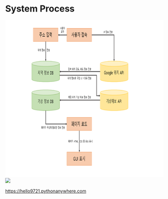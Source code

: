 <h1>System Process</h1>

<img src="https://github.com/dasfef/Weather.project/blob/main/Weather%20%E1%84%89%E1%85%B5%E1%84%89%E1%85%B3%E1%84%90%E1%85%A6%E1%86%B7%20%E1%84%89%E1%85%A5%E1%86%AF%E1%84%80%E1%85%A8%E1%84%83%E1%85%A9.png?raw=true" width="700" height="500">

<br>

<img src="https://img.shields.io/badge/If you want to drop by, click below links-3776AB?style=plastic&logo=InternetExplorer&logoColor=white"> 

<a href="hello9721.pythonanywhere.com" target="_blank">https://hello9721.pythonanywhere.com</a>
